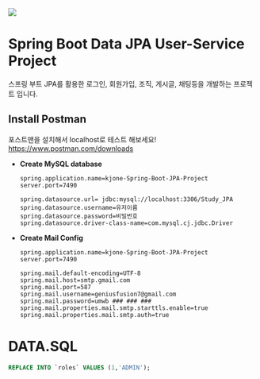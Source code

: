 <img src="https://capsule-render.vercel.app/api?type=waving&color=BDBDC8&height=150&section=footer" />

# Spring Boot Data JPA User-Service Project
스프링 부트 JPA를 활용한 로그인, 회원가입, 조직, 게시글, 채팅등을 개발하는 프로젝트 입니다.


## Install Postman
포스트맨을 설치해서 localhost로 테스트 해보세요!
https://www.postman.com/downloads


+ **Create MySQL database**
  ```properties
  spring.application.name=kjone-Spring-Boot-JPA-Project
  server.port=7490

  spring.datasource.url= jdbc:mysql://localhost:3306/Study_JPA
  spring.datasource.username=유저이름
  spring.datasource.password=비빌번호
  spring.datasource.driver-class-name=com.mysql.cj.jdbc.Driver

+ **Create Mail Config**
  ```properties
  spring.application.name=kjone-Spring-Boot-JPA-Project
  server.port=7490

  spring.mail.default-encoding=UTF-8
  spring.mail.host=smtp.gmail.com
  spring.mail.port=587
  spring.mail.username=geniusfusion7@gmail.com
  spring.mail.password=umwb ### ### ###
  spring.mail.properties.mail.smtp.starttls.enable=true
  spring.mail.properties.mail.smtp.auth=true

# DATA.SQL
  ```sql
  REPLACE INTO `roles` VALUES (1,'ADMIN');


